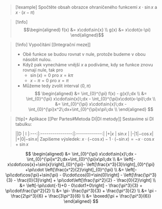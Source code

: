 > [!example] Spočtěte obsah obrazce
> ohraničeného funkcemi $x\cdot\sin{x}$ a $x\cdot(x-\pi)$

>[!info]
>$$\begin{aligned}
>f(x) &= x\cdot\sin{x} \\
>g(x) &= x\cdot(x-\pi)
>\end{aligned}$$

>[!info] Vypočítání [[Integrační meze]]
>- Obě funkce se budou rovnat v nule, protože budeme v obou násobit nulou.
>- Když pak vynecháme vnější $x$ a podíváme, kdy se funkce znovu rovnají nule, tak pro 
>	- $\sin(x) = 0$ pro $x=k\pi$
>	- $x-\pi = 0$ pro $x = \pi$
>- Můžeme tedy zvolit interval $\left<0, \pi\right>$
$$
\begin{aligned}
	&= \int_{0}^{\pi} f(x) - g(x)\;dx \\
	&= \int_{0}^{\pi} x\cdot\sin{x}\;dx - \int_{0}^{\pi}x\cdot(x-\pi)\;dx \\
	&= \int_{0}^{\pi} x\cdot\sin{x}\;dx - \int_{0}^{\pi}x^2\;dx+\int_{0}^{\pi}x\pi\;dx \\
\end{aligned}
$$

> [!tip]+ Aplikace [[Per Partes#Metoda DI|DI metody]]
> Sestavíme si DI tabulku:
>
>||D | I 
|:---:|:----------------:|:-------------:|
|+|$x$ | $\sin{x}$ |
|-|$1$|$-\cos{x}$|
|+|0|$-\sin{x}$|
>Zapíšeme výsledek: $x\cdot(-\cos{x})-1\cdot(-\sin{x}) = -x\cdot\cos{x}+\sin{x}$

$$
\begin{aligned}
	&= \int_{0}^{\pi} x\cdot\sin{x}\;dx - \int_{0}^{\pi}x^2\;dx+\int_{0}^{\pi}x\pi\;dx \\
	&= \left[-x\cdot\cos{x}+\sin{x}\right]_{0}^{\pi}-
	\left[\frac{x^3}{3}\right]_{0}^{\pi}
	+\pi\cdot \left[\frac{x^2}{2}\right]_{0}^{\pi} \\
	&= \left[-\pi\cdot\cos{\pi}+\sin{\pi} - 0\cdot\cos(0)+\sin(0)\right] - \left[\frac{\pi^3}{3} - \frac{0}{3}\right] + \pi\cdot\left[\frac{\pi^2}{2} - \frac{0}{2}\right] \\
	&= \left[-\pi\cdot{-1}+0 - 0\cdot1+0\right] - \frac{\pi^3}{3} + \pi\cdot\frac{\pi^2}{2} \\
	&= \pi- \frac{\pi^3}{3} + \frac{\pi^3}{2} \\
	&= \pi - \frac{2\pi^3}{6} + \frac{3\pi^3}{6} \\
	&= \boxed{\pi + \frac{\pi^3}{6}}
\end{aligned}
$$

